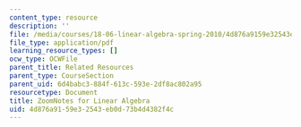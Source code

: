 ```yaml
---
content_type: resource
description: ''
file: /media/courses/18-06-linear-algebra-spring-2010/4d876a9159e32543eb0d73b4d4382f4c_MIT18_06S10ZoomNotes.pdf
file_type: application/pdf
learning_resource_types: []
ocw_type: OCWFile
parent_title: Related Resources
parent_type: CourseSection
parent_uid: 6d4babc3-884f-613c-593e-2df8ac802a95
resourcetype: Document
title: ZoomNotes for Linear Algebra
uid: 4d876a91-59e3-2543-eb0d-73b4d4382f4c
---
```

